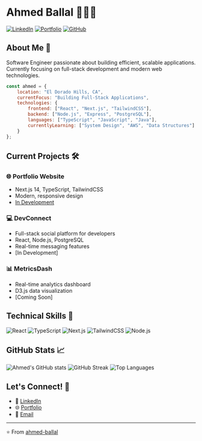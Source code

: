 # Ahmed Ballal 👨🏾‍💻

[![LinkedIn](https://img.shields.io/badge/LinkedIn-0077B5?style=for-the-badge&logo=linkedin&logoColor=white)](https://linkedin.com/in/aballal)
[![Portfolio](https://img.shields.io/badge/Portfolio-000000?style=for-the-badge&logo=About.me&logoColor=white)](https://portfolio-r74y.vercel.app/)
[![GitHub](https://img.shields.io/badge/GitHub-100000?style=for-the-badge&logo=github&logoColor=white)](https://github.com/aballal-source)

## About Me 🚀
Software Engineer passionate about building efficient, scalable applications. Currently focusing on full-stack development and modern web technologies.

```javascript
const ahmed = {
    location: "El Dorado Hills, CA",
    currentFocus: "Building Full-Stack Applications",
    technologies: {
        frontend: ["React", "Next.js", "TailwindCSS"],
        backend: ["Node.js", "Express", "PostgreSQL"],
        languages: ["TypeScript", "JavaScript", "Java"],
        currentlyLearning: ["System Design", "AWS", "Data Structures"]
    }
};
```

## Current Projects 🛠️

### 🌐 Portfolio Website
- Next.js 14, TypeScript, TailwindCSS
- Modern, responsive design
- [In Development]()

### 💻 DevConnect
- Full-stack social platform for developers
- React, Node.js, PostgreSQL
- Real-time messaging features
- [In Development]

### 📊 MetricsDash
- Real-time analytics dashboard
- D3.js data visualization
- [Coming Soon]

## Technical Skills 🔧
![React](https://img.shields.io/badge/React-20232A?style=for-the-badge&logo=react&logoColor=61DAFB)
![TypeScript](https://img.shields.io/badge/TypeScript-007ACC?style=for-the-badge&logo=typescript&logoColor=white)
![Next.js](https://img.shields.io/badge/Next.js-000000?style=for-the-badge&logo=next.js&logoColor=white)
![TailwindCSS](https://img.shields.io/badge/Tailwind_CSS-38B2AC?style=for-the-badge&logo=tailwind-css&logoColor=white)
![Node.js](https://img.shields.io/badge/Node.js-43853D?style=for-the-badge&logo=node.js&logoColor=white)

## GitHub Stats 📈
![Ahmed's GitHub stats](https://github-readme-stats-sigma-five.vercel.app/api?username=your-username&show_icons=true&theme=radical&count_private=true&include_all_commits=true)
![GitHub Streak](https://github-readme-streak-stats.herokuapp.com/?user=your-username&theme=radical)
![Top Languages](https://github-readme-stats-sigma-five.vercel.app/api/top-langs/?username=your-username&layout=compact&theme=radical)


## Let's Connect! 🤝
- 💼 [LinkedIn](https://linkedin.com/in/aballal)
- 🌐 [Portfolio]()
- 📧 [Email](mailto:ahmedtballal@gmail.com)

---
⭐️ From [ahmed-ballal](https://github.com/aballal-source)
